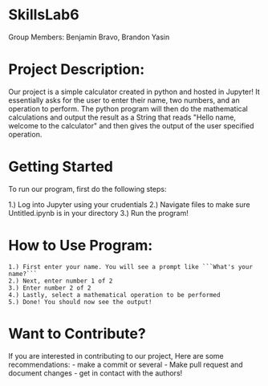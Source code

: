 # SkillsLab6
 Group Members: Benjamin Bravo, Brandon Yasin

# Project Description:
Our project is a simple calculator created in python and hosted in Jupyter! It essentially asks for the user to enter their name, two numbers, and an operation to 
perform. The python program will then do the mathematical calculations and output the result as a String that reads "Hello name, welcome to the calculator" and then gives the output of the user specified operation. 
 
 # Getting Started
 To run our program, first do the following steps:
 
 1.) Log into Jupyter using your crudentials 
 2.) Navigate files to make sure Untitled.ipynb is in your directory
 3.) Run the program!

# How to Use Program:
    1.) First enter your name. You will see a prompt like ```What's your name?```
    2.) Next, enter number 1 of 2
    3.) Enter number 2 of 2
    4.) Lastly, select a mathematical operation to be performed
    5.) Done! You should now see the output!

# Want to Contribute?
If you are interested in contributing to our project, Here are some recommendations:
    - make a commit or several
    - Make pull request and document changes
    - get in contact with the authors!